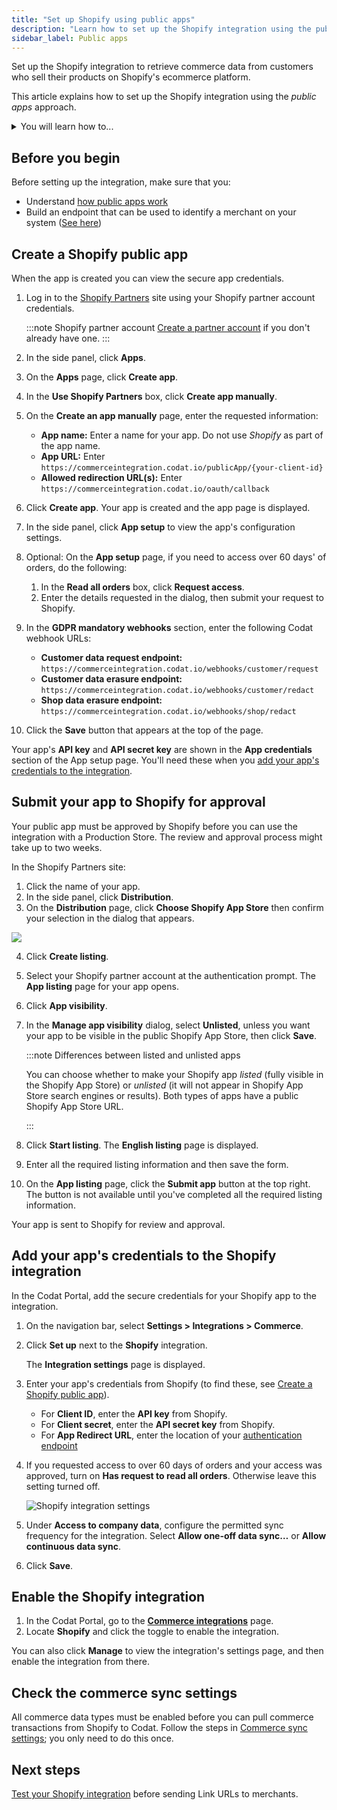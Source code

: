```yaml
---
title: "Set up Shopify using public apps"
description: "Learn how to set up the Shopify integration using the public apps approach to merchant data connection"
sidebar_label: Public apps
---
```


Set up the Shopify integration to retrieve commerce data from customers who sell their products on Shopify's ecommerce platform.

This article explains how to set up the Shopify integration using the _public apps_ approach.

<details>

<summary>You will learn how to...</summary>

- [Create a Shopify app](/integrations/commerce/shopify/commerce-shopify-setup#create-a-shopify-app)
- [Submit your app to Shopify for approval](/integrations/commerce/shopify/commerce-shopify-setup#submit-your-app-to-shopify-for-approval)
- [Add your app's credentials to the Shopify integration](/integrations/commerce/shopify/commerce-shopify-setup#add-your-apps-credentials-to-the-shopify-integration)
- [Enable the Shopify integration](/integrations/commerce/shopify/commerce-shopify-setup#enable-the-shopify-integration)
- [Check the commerce sync settings](/integrations/commerce/shopify/commerce-shopify-setup#check-the-commerce-sync-settings)

</details>

## Before you begin

Before setting up the integration, make sure that you:

- Understand [how public apps work](/integrations/commerce/shopify/commerce-shopify#about-public-apps)
- Build an endpoint that can be used to identify a merchant on your system ([See here](/integrations/commerce/shopify/commerce-shopify-public-app-authentication))

## Create a Shopify public app

When the app is created you can view the secure app credentials.

1. Log in to the [Shopify Partners](https://developers.shopify.com/) site using your Shopify partner account credentials.

   :::note Shopify partner account
   [Create a partner account](https://partners.shopify.com/signup/developer) if you don't already have one.
   :::

2. In the side panel, click **Apps**.
3. On the **Apps** page, click **Create app**.
4. In the **Use Shopify Partners** box, click **Create app manually**.
5. On the **Create an app manually** page, enter the requested information:
   - **App name:** Enter a name for your app. Do not use _Shopify_ as part of the app name.
   - **App URL:** Enter `https://commerceintegration.codat.io/publicApp/{your-client-id}`
   - **Allowed redirection URL(s):** Enter `https://commerceintegration.codat.io/oauth/callback`
6. Click **Create app**. Your app is created and the app page is displayed.
7. In the side panel, click **App setup** to view the app's configuration settings.
8. Optional: On the **App setup** page, if you need to access over 60 days' of orders, do the following:
   1. In the **Read all orders** box, click **Request access**.
   2. Enter the details requested in the dialog, then submit your request to Shopify.
9. In the **GDPR mandatory webhooks** section, enter the following Codat webhook URLs:
   - **Customer data request endpoint:** `https://commerceintegration.codat.io/webhooks/customer/request`
   - **Customer data erasure endpoint:** `https://commerceintegration.codat.io/webhooks/customer/redact`
   - **Shop data erasure endpoint:** `https://commerceintegration.codat.io/webhooks/shop/redact`
10. Click the **Save** button that appears at the top of the page.

Your app's **API key** and **API secret key** are shown in the **App credentials** section of the App setup page. You'll need these when you [add your app's credentials to the integration](/integrations/commerce/shopify/commerce-shopify-setup#add-your-apps-credentials-to-the-shopify-integration).

## Submit your app to Shopify for approval

Your public app must be approved by Shopify before you can use the integration with a Production Store. The review and approval process might take up to two weeks.

In the Shopify Partners site:

1. Click the name of your app.
2. In the side panel, click **Distribution**.
3. On the **Distribution** page, click **Choose Shopify App Store** then confirm your selection in the dialog that appears.

<img src="/img/old/386725f-choose-shopify-app-store.png" />

4. Click **Create listing**.
5. Select your Shopify partner account at the authentication prompt. The **App listing** page for your app opens.
6. Click **App visibility**.
7. In the **Manage app visibility** dialog, select **Unlisted**, unless you want your app to be visible in the public Shopify App Store, then click **Save**.

   :::note Differences between listed and unlisted apps

   You can choose whether to make your Shopify app _listed_ (fully visible in the Shopify App Store) or _unlisted_ (it will not appear in Shopify App Store search engines or results). Both types of apps have a public Shopify App Store URL.

   :::

8. Click **Start listing**. The **English listing** page is displayed.
9. Enter all the required listing information and then save the form.
10. On the **App listing** page, click the **Submit app** button at the top right. The button is not available until you've completed all the required listing information.

Your app is sent to Shopify for review and approval.

## Add your app's credentials to the Shopify integration

In the Codat Portal, add the secure credentials for your Shopify app to the integration.

1. On the navigation bar, select **Settings > Integrations > Commerce**.

2. Click **Set up** next to the **Shopify** integration.

   The **Integration settings** page is displayed.

3. Enter your app's credentials from Shopify (to find these, see [Create a Shopify public app](/integrations/commerce/shopify/commerce-shopify-setup#create-a-shopify-public-app)).
   - For **Client ID**, enter the **API key** from Shopify.
   - For **Client secret**, enter the **API secret key** from Shopify.
   - For **App Redirect URL**, enter the location of your [authentication endpoint](/integrations/commerce/shopify/commerce-shopify-public-app-authentication)

4. If you requested access to over 60 days of orders and your access was approved, turn on **Has request to read all orders**. Otherwise leave this setting turned off.

   ![Shopify integration settings](/img/integrations/commerce/shopify/76d5c94-Shopify_integration_settings.png "The 'Has request to read all orders' checkbox on the Shopify integration settings page.")

5. Under **Access to company data**, configure the permitted sync frequency for the integration. Select **Allow one-off data sync…** or **Allow continuous data sync**.

6. Click **Save**.

## Enable the Shopify integration

1. In the Codat Portal, go to the <a className="external" href="https://app.codat.io/settings/integrations/commerce" target="blank">**Commerce integrations**</a> page.
2. Locate **Shopify** and click the toggle to enable the integration.

You can also click **Manage** to view the integration's settings page, and then enable the integration from there.

## Check the commerce sync settings

All commerce data types must be enabled before you can pull commerce transactions from Shopify to Codat. Follow the steps in [Commerce sync settings](/integrations/commerce/commerce-sync-settings); you only need to do this once.

## Next steps

[Test your Shopify integration](test-shopify) before sending Link URLs to merchants.